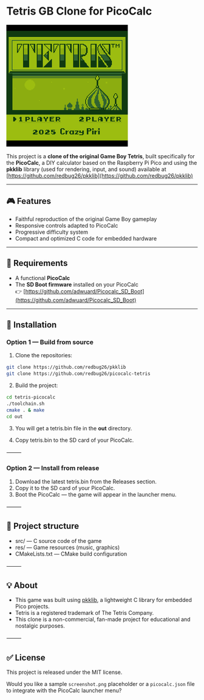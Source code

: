 # Tetris GB Clone for PicoCalc

![Screenshot](res/gfx/main.gif)

This project is a **clone of the original Game Boy Tetris**, built specifically for the **PicoCalc**, a DIY calculator based on the Raspberry Pi Pico and using the **pkklib** library (used for rendering, input, and sound) available at [https://github.com/redbug26/pkklib](https://github.com/redbug26/pkklib)

---

## 🎮 Features

- Faithful reproduction of the original Game Boy gameplay
- Responsive controls adapted to PicoCalc
- Progressive difficulty system
- Compact and optimized C code for embedded hardware

---

## 🔧 Requirements

- A functional **PicoCalc**
- The **SD Boot firmware** installed on your PicoCalc  
  👉 [https://github.com/adwuard/Picocalc_SD_Boot](https://github.com/adwuard/Picocalc_SD_Boot)

---

## 🚀 Installation

### Option 1 — Build from source

1. Clone the repositories:
```bash
git clone https://github.com/redbug26/pkklib
git clone https://github.com/redbug26/picocalc-tetris
```

2.	Build the project:

```bash
cd tetris-picocalc
./toolchain.sh
cmake . & make
cd out
```

3.	You will get a tetris.bin file in the **out** directory.

4.	Copy tetris.bin to the SD card of your PicoCalc.

⸻

### Option 2 — Install from release

1.	Download the latest tetris.bin from the Releases section.
2.	Copy it to the SD card of your PicoCalc.
3.	Boot the PicoCalc — the game will appear in the launcher menu.

⸻

## 📁 Project structure

- src/ — C source code of the game
- res/ — Game resources (music, graphics)
- CMakeLists.txt — CMake build configuration

⸻

## 💡 About

- This game was built using [pkklib](https://github.com/redbug26/pkklib), a lightweight C library for embedded Pico projects.
- Tetris is a registered trademark of The Tetris Company. 
- This clone is a non-commercial, fan-made project for educational and nostalgic purposes.

⸻

## ✅ License

This project is released under the MIT license.

Would you like a sample `screenshot.png` placeholder or a `picocalc.json` file to integrate with the PicoCalc launcher menu?
